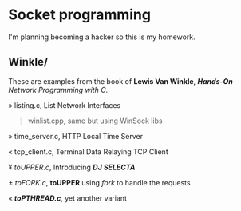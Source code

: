 # Socket programming
I'm planning becoming a hacker so this is my homework.
## Winkle/
These are examples from the book of **Lewis Van Winkle**,
***Hands-On** Network Programming with C*.

» listing.c, List Network Interfaces

> winlist.cpp, same but using WinSock libs

» time_server.c, HTTP Local Time Server

« tcp_client.c, Terminal Data Relaying TCP Client

¥ *toUPPER.c*, Introducing ***DJ SELECTA***

± *toFORK.c*, **toUPPER** using *fork* to handle the requests

« ***toPTHREAD.c***, yet another variant

